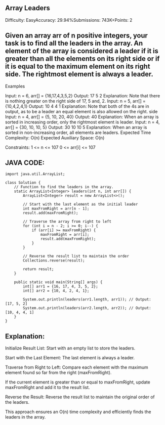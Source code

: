 ## Array Leaders
Difficulty: EasyAccuracy: 29.94%Submissions: 743K+Points: 2
## Given an array arr of n positive integers, your task is to find all the leaders in the array. An element of the array is considered a leader if it is greater than all the elements on its right side or if it is equal to the maximum element on its right side. The rightmost element is always a leader.

Examples

Input: n = 6, arr[] = {16,17,4,3,5,2}
Output: 17 5 2
Explanation: Note that there is nothing greater on the right side of 17, 5 and, 2.
Input: n = 5, arr[] = {10,4,2,4,1}
Output: 10 4 4 1
Explanation: Note that both of the 4s are in output, as to be a leader an equal element is also allowed on the right. side
Input: n = 4, arr[] = {5, 10, 20, 40} 
Output: 40
Explanation: When an array is sorted in increasing order, only the rightmost element is leader.
Input: n = 4, arr[] = {30, 10, 10, 5} 
Output: 30 10 10 5
Explanation: When an array is sorted in non-increasing order, all elements are leaders.
Expected Time Complexity: O(n)
Expected Auxiliary Space: O(n)

Constraints:
1 <= n <= 107
0 <= arr[i] <= 107

## JAVA CODE:
```
import java.util.ArrayList;

class Solution {
    // Function to find the leaders in the array.
    static ArrayList<Integer> leaders(int n, int arr[]) {
        ArrayList<Integer> result = new ArrayList<>();
        
        // Start with the last element as the initial leader
        int maxFromRight = arr[n - 1];
        result.add(maxFromRight);
        
        // Traverse the array from right to left
        for (int i = n - 2; i >= 0; i--) {
            if (arr[i] >= maxFromRight) {
                maxFromRight = arr[i];
                result.add(maxFromRight);
            }
        }
        
        // Reverse the result list to maintain the order
        Collections.reverse(result);
        
        return result;
    }

    public static void main(String[] args) {
        int[] arr1 = {16, 17, 4, 3, 5, 2};
        int[] arr2 = {10, 4, 2, 4, 1};
        
        System.out.println(leaders(arr1.length, arr1)); // Output: [17, 5, 2]
        System.out.println(leaders(arr2.length, arr2)); // Output: [10, 4, 4, 1]
    }
}

```

## Explanation:
Initialize Result List: Start with an empty list to store the leaders.

Start with the Last Element: The last element is always a leader.

Traverse from Right to Left: Compare each element with the maximum element found so far from the right (maxFromRight).

If the current element is greater than or equal to maxFromRight, update maxFromRight and add it to the result list.

Reverse the Result: Reverse the result list to maintain the original order of the leaders.

This approach ensures an O(n) time complexity and efficiently finds the leaders in the array. 
